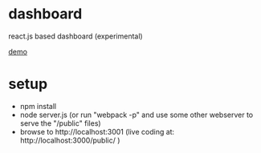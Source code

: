 # dashboard

react.js based dashboard (experimental)

[demo](http://wikicompany.org/dashboard/)

# setup

* npm install
* node server.js (or run "webpack -p" and use some other webserver to serve the "/public" files)
* browse to http://localhost:3001  (live coding at: http://localhost:3000/public/ )
